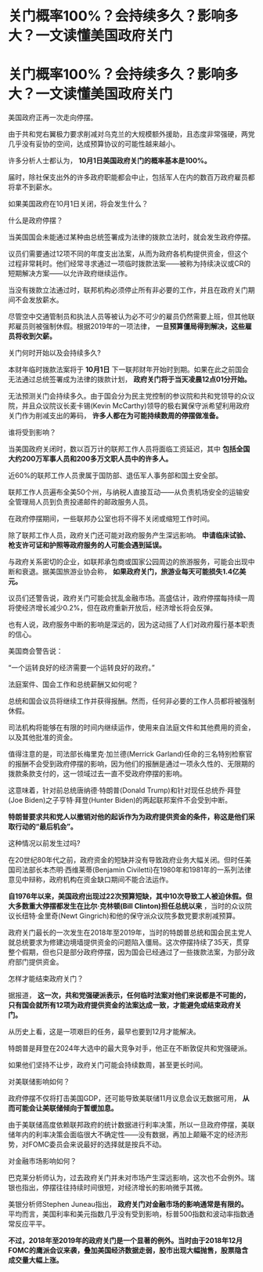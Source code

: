 # 关门概率100%？会持续多久？影响多大？一文读懂美国政府关门

# 关门概率100%？会持续多久？影响多大？一文读懂美国政府关门

美国政府正再一次走向停摆。

由于共和党右翼极力要求削减对乌克兰的大规模额外援助，且态度非常强硬，两党几乎没有妥协的空间，达成预算协议的可能性越来越小。

许多分析人士都认为， **10月1日美国政府关门的概率基本是100%。**

届时，除社保支出外的许多政府职能都会中止，包括军人在内的数百万政府雇员都将拿不到薪水。

如果美国政府在10月1日关闭，将会发生什么？

什么是政府停摆？

当美国国会未能通过某种由总统签署成为法律的拨款立法时，就会发生政府停摆。

议员们需要通过12项不同的年度支出法案，从而为政府各机构提供资金，但这个过程非常耗时。他们经常寻求通过一项临时拨款法案——被称为持续决议或CR的短期解决方案——以允许政府继续运作。

当没有拨款立法通过时，联邦机构必须停止所有非必要的工作，并且在政府关门期间不会发放薪水。

尽管空中交通管制员和执法人员等被认为必不可少的雇员仍然需要上班，但其他联邦雇员则被强制休假。根据2019年的一项法律，
**一旦预算僵局得到解决，这些雇员将收到欠薪。**

关门何时开始以及会持续多久?

本财年临时拨款法案将于 **10月1日** 下一联邦财年开始时到期。如果在此之前国会无法通过总统签署成为法律的拨款计划，
**政府关门将于当天凌晨12点01分开始。**

无法预测关门会持续多久。由于国会分为民主党控制的参议院和共和党领导的众议院，并且众议院议长麦卡锡(Kevin
McCarthy)领导的极右翼保守派希望利用政府关门作为削减支出的筹码， **许多人都在为可能持续数周的停摆做准备。**

谁将受到影响？

当美国政府关闭时，数以百万计的联邦工作人员将面临工资延迟，其中 **包括全国大约200万军事人员和200多万文职人员中的许多人。**

近60%的联邦工作人员隶属于国防部、退伍军人事务部和国土安全部。

联邦工作人员遍布全美50个州，与纳税人直接互动——从负责机场安全的运输安全管理局人员到负责投递邮件的邮政服务人员。

在政府停摆期间，一些联邦办公室也将不得不关闭或缩短工作时间。

除了联邦工作人员，政府关门还可能对政府服务产生深远影响。 **申请临床试验、枪支许可证和护照等政府服务的人可能会遇到延误。**

与政府关系密切的企业，如联邦承包商或国家公园周边的旅游服务，可能会出现中断和衰退。据美国旅游业协会称，
**如果政府关门，旅游业每天可能损失1.4亿美元。**

议员们还警告说，政府关门可能会扰乱金融市场。高盛估计，政府停摆每持续一周将使经济增长减少0.2%，但在政府重新开放后，经济增长将会反弹。

也有人说，政府服务中断的影响是深远的，因为这动摇了人们对政府履行基本职责的信心。

美国商会警告说：

“一个运转良好的经济需要一个运转良好的政府。”

法庭案件、国会工作和总统薪酬又如何呢？

总统和国会议员将继续工作并获得报酬。然而，任何非必要的工作人员都将被强制休假。

司法机构将能够在有限的时间内继续运作，使用来自法庭文件和其他费用的资金，以及其他批准的资金。

值得注意的是，司法部长梅里克·加兰德(Merrick
Garland)任命的三名特别检察官的报酬不会受到政府停摆的影响，因为他们的报酬是通过一项永久性的、无限期的拨款条款支付的，这一领域过去一直不受政府停摆的影响。

这意味着，针对前总统唐纳德·特朗普(Donald Trump)和针对现任总统乔·拜登(Joe Biden)之子亨特·拜登(Hunter
Biden)的两起联邦案件不会受到中断。

**特朗普要求共和党人以撤销对他的起诉作为为政府提供资金的条件，称这是他们采取行动的“最后机会”。**

这种情况以前发生过吗?

在20世纪80年代之前，政府资金的短缺并没有导致政府业务大幅关闭。但时任美国司法部长本杰明·西维莱蒂(Benjamin
Civiletti)在1980年和1981年的一系列法律意见中辩称，政府机构在资金缺口期间不能合法运作。

**自1976年以来，美国政府出现过22次预算短缺，其中10次导致工人被迫休假。但大多数重大停摆都发生在比尔·克林顿(Bill
Clinton)担任总统以来** ，当时的众议院议长纽特·金里奇(Newt Gingrich)和他的保守派众议院多数党要求削减预算。

政府关门最长的一次发生在2018年至2019年，当时的特朗普总统和国会民主党人就总统要求为修建边境墙提供资金的问题陷入僵局。这次停摆持续了35天，贯穿整个假期，但也只是部分政府停摆，因为国会已经通过了一些拨款法案，为部分政府部门提供资金。

怎样才能结束政府关门？

据报道， **这一次，共和党强硬派表示，任何临时法案对他们来说都是不可能的，只有国会就所有12项为政府提供资金的法案达成一致，才能避免或结束政府关门。**

从历史上看，这是一项艰巨的任务，最早也要到12月才能解决。

特朗普是拜登在2024年大选中的最大竞争对手，他正在不断敦促共和党强硬派。

如果他们坚持不让步，政府关门可能会持续数周，甚至更长时间。

对美联储影响如何？

政府停摆不仅将打击美国GDP，还可能导致美联储11月议息会议无数据可用， **从而可能会让美联储倾向于暂缓加息。**

由于美联储高度依赖联邦政府的统计数据进行利率决策，所以一旦政府停摆，美联储年内的利率决策会面临很大不确定性——没有数据，再加上颠簸不定的经济形势，对FOMC委员会来说最好的选择就是按兵不动。

对金融市场影响如何？

巴克莱分析师认为，过去政府关门并未对市场产生深远影响，这次也不会例外。瑞银也指出，停摆往往持续时间很短，对经济增长的影响微乎其微。

美银分析师Stephen Juneau指出， **政府关门对金融市场的影响通常是有限的。**
平均而言，美国利率和美元指数几乎没有受到影响，标普500指数和波动率指数通常反应平平。

**不过，2018年至2019年的政府关门是一个显著的例外。当时由于2018年12月FOMC的鹰派会议来袭，叠加美国经济数据走弱，股市出现大幅抛售，股票隐含成交量大幅上涨。**

